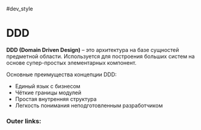 #dev_style
# DDD

**DDD (Domain Driven Design)** – это архитектура на базе сущностей предметной области.
Используется для построения больших систем на основе супер-простых элементарных компонент.

Основные преимущества концепции DDD:
- Единый язык с бизнесом
- Чёткие границы модулей
- Простая внутренняя структура
- Легкость понимания неподготовленным разработчиком

### Outer links:



